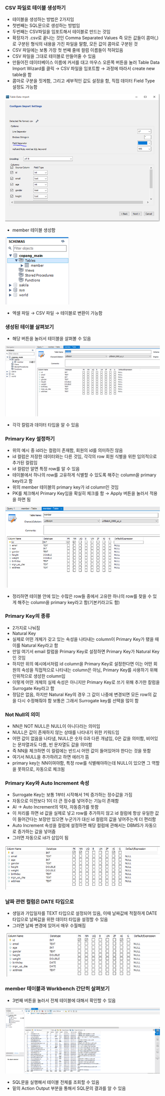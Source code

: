### CSV 파일로 테이블 생성하기
- 테이블을 생성하는 방법은 2가지임
- 첫번째는 SQL문으로 생성하는 방법임
- 두번째는 CSV파일을 임포트해서 테이블로 만드는 것임
- 확장자가 .csv로 끝나는 것인 Comma Separated Values 즉 모든 값들이 콤마(,)로 구분된 형식의 내용을 가진 파일을 말함, 모든 값이 콤마로 구분된 것
- CSV 파일에는 보통 가장 첫 번째 줄에 컬럼 이름들이 적혀있음
- CSV 파일을 그대로 테이블로 만들어줄 수 있음
- 만들어진 데이터베이스 이름에 커서를 대고 마우스 오른쪽 버튼을 눌러 Table Data Import Wizard를 클릭 → CSV 파일을 임포트함 → 과정에 따라서 create new table을 함
- 콤마로 구분을 짓게함, 그리고 세부적인 값도 설정을 함, 직접 데이터 Field Type 설정도 가능함

![picture](/img/SQL/Table/one.png)

- member 테이블 생성함

![picture](/img/SQL/Table/two.png)

- 엑셀 파일 → CSV 파일 → 테이블로 변환이 가능함

### 생성된 테이블 살펴보기
- 해당 버튼을 눌러서 테이블을 살펴볼 수 있음

![picture](/img/SQL/Table/three.png)

- 각각 칼럼과 데이터 타입을 알 수 있음

### Primary Key 설정하기
- 위의 예시 중 id라는 컬럼이 존재함, 회원의 id를 의미하진 않음
- id 컬럼은 저장한 데이터와는 다른 것임, 각각의 row 회원 식별을 위한 임의적으로 추가된 컬럼임
- id 컬럼만 알면 특정 row를 알 수 있음
- 테이블에서 하나의 row를 고유하게 식별할 수 있도록 해주는 column을 primary key라고 함
- 위의 member 테이블의 primary key가 id column인 것임
- PK를 체크해서 Primary Key임을 확실히 체크를 함 → Apply 버튼을 눌러서 적용을 하면 됨

![picture](/img/SQL/Table/four.png)

- 정리하면 테이블 안에 있는 수많은 row들 중에서 고유한 하나의 row를 찾을 수 있게 해주는 column을 primary key라고 함(기본키라고도 함)

### Primary Key의 종류
- 2가지로 나눠짐
- Natural Key
- 실제로 어떤 개체가 갖고 있는 속성을 나타내는 column이 Primary Key가 됐을 때 이를 Natural Key라고 함
- 만일 여기서 email 칼럼을 Primary Key로 설정하면 Primary Key가 Natural Key인 것임
- 하지만 위의 예시에서처럼 id column을 Primary Key로 설정한다면 이는 어떤 회원의 속성을 직접적으로 나타내는 column은 아님, Primary Key를 사용하기 위해 인위적으로 생성한 column임
- 이렇게 어떤 개체의 실제 속성은 아니지만 Primary Key로 쓰기 위해 추가한 칼럼을 Surrogate Key라고 함
- 정답은 없음, 하지만 Natural Key의 경우 그 값이 나중에 변경되면 모든 row의 값을 다시 수정해줘야 함 보통은 그래서 Surrogate key를 선택을 많이 함

### Not Null의 의미
- NN은 NOT NULL은 NULL이 아니다라는 의미임
- NULL은 값이 존재하지 않는 상태를 나타내기 위한 키워드임
- 어떤 값이 없음을 나타냄, NULL은 숫자 0과 다른 개념임, 0은 값을 의미함, 비어있는 문자열과도 다름, 빈 문자열도 값을 의미함
- 즉 NN을 체크하면 이 컬럼에는 반드시 어떤 값이 들어있어야 한다는 것을 뜻함
- 여기서 NULL을 추가하려고 하면 에러가 뜸
- primary key는 NN이여야함, 특정 row를 식별해야하는데 NULL이 있으면 그 역할을 못하므로, 자동으로 체크됨

### Primary Key와 Auto Increment 속성
- Surrogate Key는 보통 1부터 시작해서 1씩 증가하는 정수값을 가짐
- 자동으로 이전보다 1이 더 큰 정수를 넣어주는 기능이 존재함
- AI → Auto Increment의 약자, 자동증가를 뜻함
- 이 처리를 하면 id 값을 실제로 넣고 row를 추가하지 않고 id 컬럼에 항상 유일한 값이 들어간다는 보장만 있으면 누군가가 대신 id 컬럼의 값을 넣어주는게 더 편리함
- Auto Increment 속성을 컬럼에 설정하면 해당 컬럼에 관해서는 DBMS가 자동으로 증가하는 값을 넣어줌
- 그러면 자동으로 id가 삽입이 됨

![picture](/img/SQL/Table/five.png)

### 날짜 관련 컬럼은 DATE 타입으로
- 생일과 가입일자를 TEXT 타입으로 설정되어 있음, 이때 날짜값에 적절하게 DATE 타입으로 날짜값을 위한 데이터 타입을 설정할 수 있음
- 그러면 날짜 변경에 있어서 매우 수월해짐

![picture](/img/SQL/Table/six.png)

### member 테이블과 Workbench 간단히 살펴보기
- 3번째 버튼을 눌러서 전체 테이블에 대해서 확인할 수 있음

![picture](/img/SQL/Table/seven.png)

- SQL문을 실행해서 테이블 전체를 조회할 수 있음
- 밑의 Action Output 부분을 통해서 SQL문의 결과를 알 수 있음